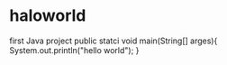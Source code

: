 # haloworld
first Java project
public statci void main(String[] arges){
      System.out.println("hello world");
}
